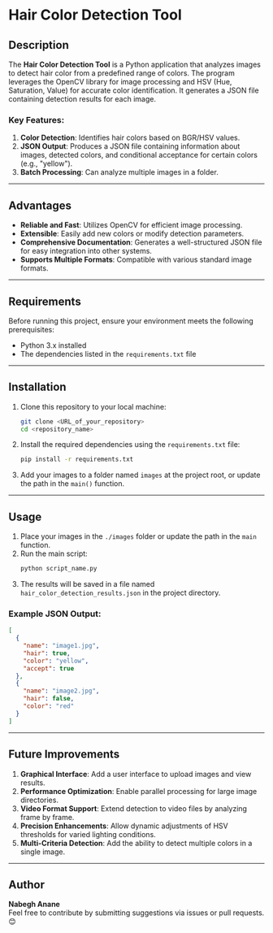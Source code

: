 # Hair Color Detection Tool

## Description

The **Hair Color Detection Tool** is a Python application that analyzes images to detect hair color from a predefined range of colors. The program leverages the OpenCV library for image processing and HSV (Hue, Saturation, Value) for accurate color identification. It generates a JSON file containing detection results for each image.

### Key Features:
1. **Color Detection**: Identifies hair colors based on BGR/HSV values.
2. **JSON Output**: Produces a JSON file containing information about images, detected colors, and conditional acceptance for certain colors (e.g., "yellow").
3. **Batch Processing**: Can analyze multiple images in a folder.

---

## Advantages

- **Reliable and Fast**: Utilizes OpenCV for efficient image processing.
- **Extensible**: Easily add new colors or modify detection parameters.
- **Comprehensive Documentation**: Generates a well-structured JSON file for easy integration into other systems.
- **Supports Multiple Formats**: Compatible with various standard image formats.

---

## Requirements

Before running this project, ensure your environment meets the following prerequisites:
- Python 3.x installed
- The dependencies listed in the `requirements.txt` file

---

## Installation

1. Clone this repository to your local machine:
   ```bash
   git clone <URL_of_your_repository>
   cd <repository_name>
   ```

2. Install the required dependencies using the `requirements.txt` file:
   ```bash
   pip install -r requirements.txt
   ```

3. Add your images to a folder named `images` at the project root, or update the path in the `main()` function.

---

## Usage

1. Place your images in the `./images` folder or update the path in the `main` function.
2. Run the main script:
   ```bash
   python script_name.py
   ```
3. The results will be saved in a file named `hair_color_detection_results.json` in the project directory.

### Example JSON Output:
```json
[
  {
    "name": "image1.jpg",
    "hair": true,
    "color": "yellow",
    "accept": true
  },
  {
    "name": "image2.jpg",
    "hair": false,
    "color": "red"
  }
]
```

---

## Future Improvements

1. **Graphical Interface**: Add a user interface to upload images and view results.
2. **Performance Optimization**: Enable parallel processing for large image directories.
3. **Video Format Support**: Extend detection to video files by analyzing frame by frame.
4. **Precision Enhancements**: Allow dynamic adjustments of HSV thresholds for varied lighting conditions.
5. **Multi-Criteria Detection**: Add the ability to detect multiple colors in a single image.

---

## Author

**Nabegh Anane**  
Feel free to contribute by submitting suggestions via issues or pull requests. 😊
